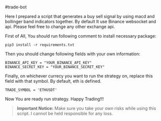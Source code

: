 #trade-bot

Here I prepared a script that generates a buy sell signal by using macd and bollinger band indicators together. 
By default It use Binance websocket and api. Please feel free to change any other exchange api.

First of All, You should run following comment to install necessary package:

```
pip3 install -r requirements.txt
```

Then you should change following fields with your own information:

```
BINANCE_API_KEY = "YOUR_BINANCE_API_KEY"
BINANCE_SECRET_KEY = "YOUR_BINANCE_SECRET_KEY"
```

Finally, on whichever currecy you want to run the strategy on, replace this field with that symbol. By default, eth is defined.

```
TRADE_SYMBOL = 'ETHUSDT'
```

Now You are ready run strategy. Happy Trading!!!

> **Important Notice:** Make sure you take your own risks while using this script. I cannot be held responsible for any loss.

